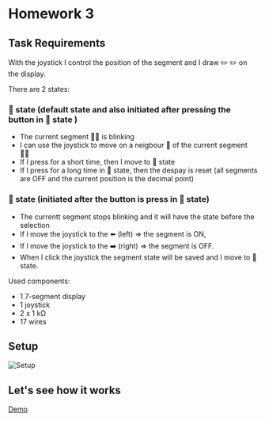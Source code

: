 # Homework 3

## Task Requirements

With the joystick I control the position of the segment and I draw ✏️ ✏️ on the display.

There are 2 states:

### 🥇 state (default state and also initiated after pressing the button in 🥈 state )

 - The current segment 🚶‍♀️ is blinking
 - I can use the joystick to move on a neigbour 👭 of the current segment 🚶‍♀️
 - If I press for a short time, then I move to 🥈 state
 - If I press for a long time in 🥇 state, then the despay is reset (all segments are OFF and the current position is the decimal point)

### 🥈 state (initiated after the button is press in 🥇 state)

 - The currentt segment stops blinking and it will have the state before the selection
 - If I move the joystick to the ⬅️ (left)  => the segment is ON,
 - If I move the joystick to the ➡️ (right) => the segment is OFF.
 - When I click the joystick the segment state will be saved and I move to 🥇 state.

Used components:
 - 1 7-segment display
 - 1 joystick
 - 2 x 1 kΩ
 - 17 wires


## Setup


![Setup](/Homework3/schem.jpg)


## Let's see how it works


[Demo](https://youtu.be/TSNSQOE1npg)

